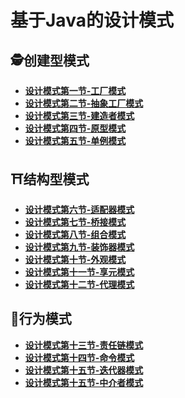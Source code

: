 # 基于Java的设计模式

## 🕵️创建型模式

- **[设计模式第一节-工厂模式](https://xiaoxunyao.xyz/archives/design-patterns-one)**
- **[设计模式第二节-抽象工厂模式](https://xiaoxunyao.xyz/archives/design-patterns-two)**
- **[设计模式第三节-建造者模式](https://xiaoxunyao.xyz/archives/design-patterns-three)**
- **[设计模式第四节-原型模式](https://xiaoxunyao.xyz/archives/design-patterns-four)**
- **[设计模式第五节-单例模式](https://xiaoxunyao.xyz/archives/design-patterns-five)**

## ⛩️结构型模式

- **[设计模式第六节-适配器模式](https://xiaoxunyao.xyz/archives/design-patterns-six)**
- **[设计模式第七节-桥接模式](https://xiaoxunyao.xyz/archives/design-patterns-seven)**
- **[设计模式第八节-组合模式](https://xiaoxunyao.xyz/archives/design-patterns-eight)**
- **[设计模式第九节-装饰器模式](https://xiaoxunyao.xyz/archives/design-patterns-nine)**
- **[设计模式第十节-外观模式](https://xiaoxunyao.xyz/archives/design-patterns-ten)**
- **[设计模式第十一节-享元模式](https://xiaoxunyao.xyz/archives/design-patterns-eleven)**
- **[设计模式第十二节-代理模式](https://xiaoxunyao.xyz/archives/design-patterns-twelve)**

## 🍴行为模式

- **[设计模式第十三节-责任链模式](https://xiaoxunyao.xyz/archives/design-patterns-thirteen)**
- **[设计模式第十四节-命令模式](https://xiaoxunyao.xyz/archives/design-patterns-fourteen)**
- **[设计模式第十五节-迭代器模式](https://xiaoxunyao.xyz/archives/design-patterns-fifteen)**
- **[设计模式第十五节-中介者模式](https://xiaoxunyao.xyz/archives/design-patterns-sixteen)**


